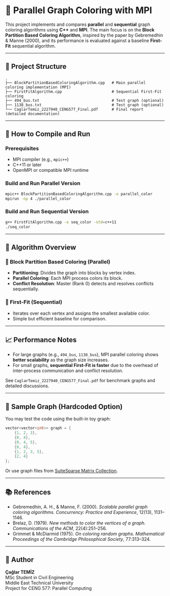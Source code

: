 # 🧠 Parallel Graph Coloring with MPI

This project implements and compares **parallel** and **sequential** graph coloring algorithms using **C++** and **MPI**. The main focus is on the **Block Partition Based Coloring Algorithm**, inspired by the paper by Gebremedhin & Manne (2000), and its performance is evaluated against a baseline **First-Fit** sequential algorithm.

---

## 📂 Project Structure

```
.
├── BlockPartitionBasedColoringAlgorithm.cpp   # Main parallel coloring implementation (MPI)
├── FirstFitAlgorithm.cpp                      # Sequential First-Fit coloring
├── 494_bus.txt                                # Test graph (optional)
├── 1138_bus.txt                               # Test graph (optional)
└── CaglarTemiz_2227940_CENG577_Final.pdf      # Final report (detailed documentation)
```

---

## 🚀 How to Compile and Run

### Prerequisites

- MPI compiler (e.g., `mpic++`)
- C++11 or later
- OpenMPI or compatible MPI runtime

### Build and Run Parallel Version

```bash
mpic++ BlockPartitionBasedColoringAlgorithm.cpp -o parallel_color
mpirun -np 4 ./parallel_color
```

### Build and Run Sequential Version

```bash
g++ FirstFitAlgorithm.cpp -o seq_color -std=c++11
./seq_color
```

---

## 📌 Algorithm Overview

### 🔷 Block Partition Based Coloring (Parallel)
- **Partitioning**: Divides the graph into blocks by vertex index.
- **Parallel Coloring**: Each MPI process colors its block.
- **Conflict Resolution**: Master (Rank 0) detects and resolves conflicts sequentially.

### 🔸 First-Fit (Sequential)
- Iterates over each vertex and assigns the smallest available color.
- Simple but efficient baseline for comparison.

---

## 📈 Performance Notes

- For large graphs (e.g., `494_bus`, `1138_bus`), MPI parallel coloring shows **better scalability** as the graph size increases.
- For small graphs, **sequential First-Fit is faster** due to the overhead of inter-process communication and conflict resolution.

See `CaglarTemiz_2227940_CENG577_Final.pdf` for benchmark graphs and detailed discussions.

---

## 🧪 Sample Graph (Hardcoded Option)

You may test the code using the built-in toy graph:
```cpp
vector<vector<int>> graph = {
    {1, 2, 3},
    {0, 4},
    {0, 4, 5},
    {0, 4},
    {1, 2, 3, 5},
    {2, 4}
};
```

Or use graph files from [SuiteSparse Matrix Collection](https://sparse.tamu.edu/).

---

## 📚 References

- Gebremedhin, A. H., & Manne, F. (2000). *Scalable parallel graph coloring algorithms*. _Concurrency: Practice and Experience_, 12(13), 1131–1146.
- Brelaz, D. (1979). *New methods to color the vertices of a graph*. _Communications of the ACM_, 22(4):251–256.
- Grimmet & McDiarmid (1975). *On coloring random graphs*. _Mathematical Proceedings of the Cambridge Philosophical Society_, 77:313–324.

---

## 🙋 Author

**Çağlar TEMİZ**  
MSc Student in Civil Engineering  
Middle East Technical University  
Project for CENG 577: Parallel Computing
